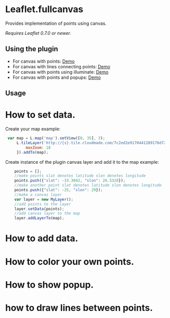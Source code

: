 Leaflet.fullcanvas
=====================

Provides implementation of points using canvas.

*Requires Leaflet 0.7.0 or newer.*

## Using the plugin

* For canvas with points: [Demo](http://cyrilcherian.github.io/Leaflet-Fullcanvas/demo/Canvas-With-Points.html)
* For canvas with lines connecting points: [Demo](http://cyrilcherian.github.io/Leaflet-Fullcanvas/demo/Canvas-With-Lines.html)
* For canvas with points using illuminate: [Demo](http://cyrilcherian.github.io/Leaflet-Fullcanvas/demo/Canvas-With-Illuminate-Points.html)
* For canvas with points and popups: [Demo](http://cyrilcherian.github.io/Leaflet-Fullcanvas/demo/Canvas-With-Points-Poups.html)


## Usage

# How to set data.

Create your map example:

```javascript
 var map = L.map('map').setView([0, 35], 3);
     L.tileLayer('http://{s}.tile.cloudmade.com/7c2ed2e9170441289176d725eb0ca615/999/256/{z}/{x}/{y}.png', {
         maxZoom: 18
     }).addTo(map);
```
Create instance of the plugin canvas layer and add it to the map example:
```javascript
    points = [];
    //make points slat denotes latitude slon denotes longitude
    points.push({"slat": -33.3042, "slon": 26.5328});
    //make another point slat denotes latitude slon denotes longitude
    points.push({"slat": -25, "slon": 29});
    //make a canvas layer
    var layer = new MyLayer();
    //add points to the layer
    layer.setData(points);
    //add canvas layer to the map
    layer.addLayerTo(map);
```

# How to add data.

# How to color your own points.

# How to show popup.

# how to draw lines between points.
